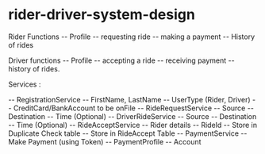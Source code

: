 # rider-driver-system-design

Rider Functions
-- Profile
-- requesting ride
-- making a payment
-- History of rides

Driver functions
-- Profile
-- accepting a ride
-- receiving payment 
-- history of rides.



Services :

-- RegistrationService
	-- FirstName, LastName
	-- UserType (Rider, Driver)
	-- CreditCard/BankAccount to be onFile
-- RideRequestService
	-- Source 
	-- Destination
	-- Time (Optional)
-- DriverRideService
	-- Source
	-- Destination
	-- Time (Optional)
-- RideAcceptService
	-- Rider details 
	-- RideId
	-- Store in Duplicate Check table
	-- Store in RideAccept Table
-- PaymentService
	-- Make Payment (using Token)
-- PaymentProfile 
	-- Account 

